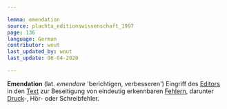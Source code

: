 ```yaml
---

lemma: emendation
source: plachta_editionswissenschaft_1997
page: 136
language: German
contributor: wout
last_updated_by: wout
last_update: 06-04-2020

---
```


**Emendation** (lat. _emendare_ 'berichtigen, verbesseren') Eingriff des [Editors](editorScholarly.html) in den [Text](text.html) zur Beseitigung von eindeutig erkennbaren [Fehlern](textualFault.html), darunter [Druck](typographicalError.html)-, Hör- oder Schreibfehler.
